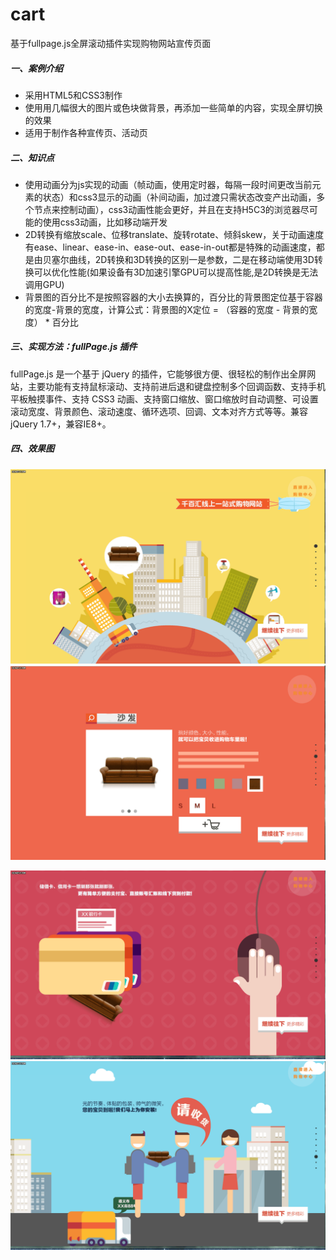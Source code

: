 # cart
基于fullpage.js全屏滚动插件实现购物网站宣传页面

##### 一、案例介绍

- 采用HTML5和CSS3制作
- 使用用几幅很大的图片或色块做背景，再添加一些简单的内容，实现全屏切换的效果
- 适用于制作各种宣传页、活动页

##### 二、知识点

- 使用动画分为js实现的动画（帧动画，使用定时器，每隔一段时间更改当前元素的状态）和css3显示的动画（补间动画，加过渡只需状态改变产出动画，多个节点来控制动画），css3动画性能会更好，并且在支持H5C3的浏览器尽可能的使用css3动画，比如移动端开发
- 2D转换有缩放scale、位移translate、旋转rotate、倾斜skew，关于动画速度有ease、linear、ease-in、ease-out、ease-in-out都是特殊的动画速度，都是由贝塞尔曲线，2D转换和3D转换的区别一是参数，二是在移动端使用3D转换可以优化性能(如果设备有3D加速引擎GPU可以提高性能,是2D转换是无法调用GPU)
- 背景图的百分比不是按照容器的大小去换算的，百分比的背景图定位基于容器的宽度-背景的宽度，计算公式：背景图的X定位 = （容器的宽度 - 背景的宽度） * 百分比

##### 三、实现方法：fullPage.js 插件

fullPage.js 是一个基于 jQuery 的插件，它能够很方便、很轻松的制作出全屏网站，主要功能有支持鼠标滚动、支持前进后退和键盘控制多个回调函数、支持手机平板触摸事件、支持 CSS3 动画、支持窗口缩放、窗口缩放时自动调整、可设置滚动宽度、背景颜色、滚动速度、循环选项、回调、文本对齐方式等等。兼容 jQuery 1.7+，兼容IE8+。

##### 四、效果图

![效果图1](https://github.com/HeMin0919/cart/blob/master/images/xg1.gif)
![效果图2](https://github.com/HeMin0919/cart/blob/master/images/xg2.gif)

![效果图3](https://github.com/HeMin0919/cart/blob/master/images/xg3.gif)
![效果图4](https://github.com/HeMin0919/cart/blob/master/images/xg4.gif)
